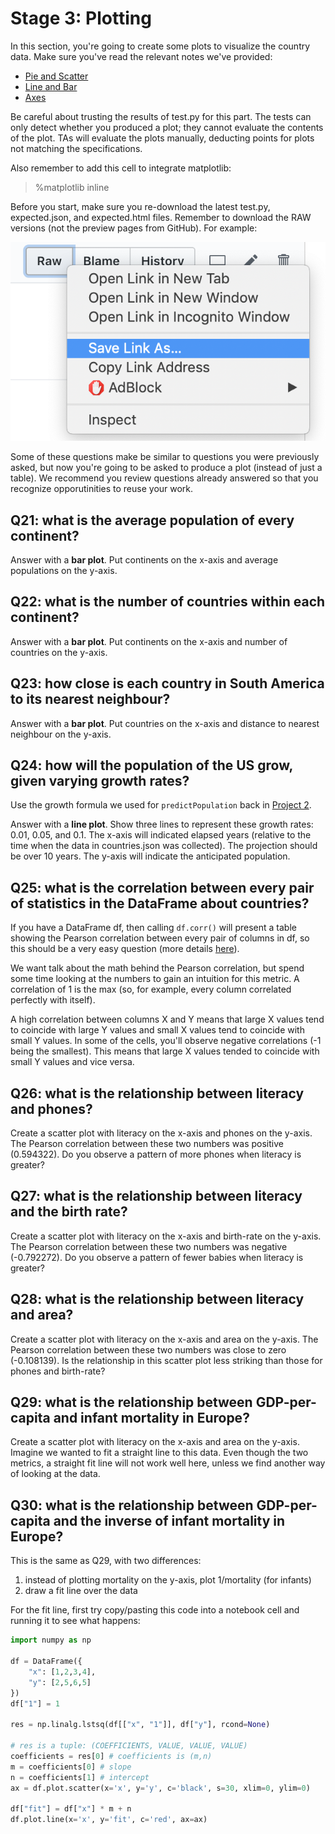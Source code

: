 # Stage 3: Plotting

In this section, you're going to create some plots to visualize the
country data.  Make sure you've read the relevant notes we've
provided:

* [Pie and Scatter](https://github.com/tylerharter/caraza-harter-com/blob/master/tyler/cs301/fall18/materials/code/lec-34/matplotlib-intro.ipynb)
* [Line and Bar](https://github.com/tylerharter/caraza-harter-com/blob/master/tyler/cs301/fall18/materials/code/lec-35/line-and-bar.ipynb)
* [Axes](https://github.com/tylerharter/caraza-harter-com/blob/master/tyler/cs301/fall18/materials/code/lec-36/axes.ipynb)

Be careful about trusting the results of test.py for this part.  The
tests can only detect whether you produced a plot; they cannot
evaluate the contents of the plot.  TAs will evaluate the plots
manually, deducting points for plots not matching the specifications.

Also remember to add this cell to integrate matplotlib:

> %matplotlib inline

Before you start, make sure you re-download the latest test.py,
expected.json, and expected.html files.  Remember to download the RAW
versions (not the preview pages from GitHub).  For example:

<img src="raw.png">

Some of these questions make be similar to questions you were
previously asked, but now you're going to be asked to produce a plot
(instead of just a table).  We recommend you review questions already
answered so that you recognize opporutinities to reuse your work.


## Q21: what is the average population of every continent?

Answer with a **bar plot**.  Put continents on the x-axis and average
populations on the y-axis.

## Q22: what is the number of countries within each continent?

Answer with a **bar plot**.  Put continents on the x-axis and number
of countries on the y-axis.

## Q23: how close is each country in South America to its nearest neighbour?

Answer with a **bar plot**.  Put countries on the x-axis and distance
to nearest neighbour on the y-axis.

## Q24: how will the population of the US grow, given varying growth rates?

Use the growth formula we used for `predictPopulation` back in [Project 2](https://github.com/tylerharter/cs301-projects/tree/master/fall18/p2).

Answer with a **line plot**.  Show three lines to represent these
growth rates: 0.01, 0.05, and 0.1.  The x-axis will indicated elapsed
years (relative to the time when the data in countries.json was
collected).  The projection should be over 10 years.  The y-axis will
indicate the anticipated population.

## Q25: what is the correlation between every pair of statistics in the DataFrame about countries?

If you have a DataFrame df, then calling `df.corr()` will present a
table showing the Pearson correlation between every pair of columns in
df, so this should be a very easy question (more details
[here](https://pandas.pydata.org/pandas-docs/stable/generated/pandas.DataFrame.corr.html)).

We want talk about the math behind the Pearson correlation, but spend
some time looking at the numbers to gain an intuition for this metric.
A correlation of 1 is the max (so, for example, every column
correlated perfectly with itself).

A high correlation between columns X and Y means that large X values
tend to coincide with large Y values and small X values tend to
coincide with small Y values.  In some of the cells, you'll observe
negative correlations (-1 being the smallest).  This means that large
X values tended to coincide with small Y values and vice versa.

## Q26: what is the relationship between literacy and phones?

Create a scatter plot with literacy on the x-axis and phones on the
y-axis.  The Pearson correlation between these two numbers was
positive (0.594322).  Do you observe a pattern of more phones when
literacy is greater?

## Q27: what is the relationship between literacy and the birth rate?

Create a scatter plot with literacy on the x-axis and birth-rate on
the y-axis.  The Pearson correlation between these two numbers was
negative (-0.792272).  Do you observe a pattern of fewer babies when
literacy is greater?

## Q28: what is the relationship between literacy and area?

Create a scatter plot with literacy on the x-axis and area on the
y-axis.  The Pearson correlation between these two numbers was close
to zero (-0.108139).  Is the relationship in this scatter plot less
striking than those for phones and birth-rate?

## Q29: what is the relationship between GDP-per-capita and infant mortality in Europe?

Create a scatter plot with literacy on the x-axis and area on the
y-axis.  Imagine we wanted to fit a straight line to this data.  Even
though the two metrics, a straight fit line will not work well here,
unless we find another way of looking at the data.

## Q30: what is the relationship between GDP-per-capita and the inverse of infant mortality in Europe?

This is the same as Q29, with two differences:
1. instead of plotting mortality on the y-axis, plot 1/mortality (for infants)
2. draw a fit line over the data

For the fit line, first try copy/pasting this code into a notebook cell and running it to see what happens:

```python
import numpy as np

df = DataFrame({
    "x": [1,2,3,4],
    "y": [2,5,6,5]
})
df["1"] = 1

res = np.linalg.lstsq(df[["x", "1"]], df["y"], rcond=None)

# res is a tuple: (COEFFICIENTS, VALUE, VALUE, VALUE)
coefficients = res[0] # coefficients is (m,n)
m = coefficients[0] # slope
n = coefficients[1] # intercept
ax = df.plot.scatter(x='x', y='y', c='black', s=30, xlim=0, ylim=0)

df["fit"] = df["x"] * m + n
df.plot.line(x='x', y='fit', c='red', ax=ax)
```

